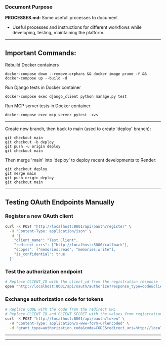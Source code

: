 ### Document Purpose
**PROCESSES.md:** Some usefull processes to document
- Useful processes and instructions for different workflows while developing, testing, maintaining the platform.
---

## Important Commands:

Rebuild Docker containers
```
docker-compose down --remove-orphans && docker image prune -f && docker-compose up --build -d
```

Run Django tests in Docker container
```
docker-compose exec django_client python manage.py test
```

Run MCP server tests in Docker container
```
docker-compose exec mcp_server pytest -xvs
```

---

Create new branch, then back to main (used to create 'deploy' branch):
```
git checkout main
git checkout -b deploy
git push -u origin deploy
git checkout main
```

Then merge 'main' into 'deploy' to deploy recent developments to Render:
```
git checkout deploy
git merge main
git push origin deploy
git checkout main
```

---

## Testing OAuth Endpoints Manually

### Register a new OAuth client

```bash
curl -X POST "http://localhost:8001/api/oauth/register" \
  -H "Content-Type: application/json" \
  -d '{
    "client_name": "Test Client",
    "redirect_uris": ["http://localhost:8000/callback"],
    "scopes": ["memories:read", "memories:write"],
    "is_confidential": true
  }'
```

### Test the authorization endpoint

```bash
# Replace CLIENT_ID with the client_id from the registration response
open "http://localhost:8001/api/oauth/authorize?response_type=code&client_id=CLIENT_ID&redirect_uri=http://localhost:8000/callback&scope=memories:read&state=test_state"
```

### Exchange authorization code for tokens

```bash
# Replace CODE with the code from the redirect URL
# Replace CLIENT_ID and CLIENT_SECRET with the values from registration
curl -X POST "http://localhost:8001/api/oauth/token" \
  -H "Content-Type: application/x-www-form-urlencoded" \
  -d "grant_type=authorization_code&code=CODE&redirect_uri=http://localhost:8000/callback&client_id=CLIENT_ID&client_secret=CLIENT_SECRET"
```

---
---